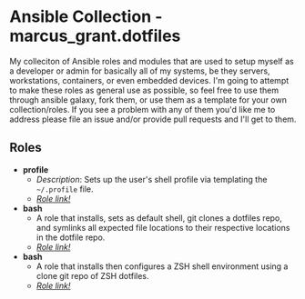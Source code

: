 # Ansible Collection - marcus_grant.dotfiles

My colleciton of Ansible roles and modules that are used to setup myself as a developer or admin for basically all of my systems, be they servers, workstations, containers, or even embedded devices. I'm going to attempt to make these roles as general use as possible, so feel free to use them through ansible galaxy, fork them, or use them as a template for your own collection/roles. If you see a problem with any of them you'd like me to address please file an issue and/or provide pull requests and I'll get to them.

## Roles

* **profile**
  * *Description*:
    Sets up the user's shell profile via templating the `~/.profile` file.
  * [*Role link!*](./roles/profile/)
* **bash**
  * A role that installs, sets as default shell, git clones a dotfiles repo,
    and symlinks all expected file locations to
    their respective locations in the dotfile repo.
  * [*Role link!*](./roles/bash/)
* **bash**
  * A role that installs then configures a ZSH shell environment using
    a clone git repo of ZSH dotfiles.
  * [*Role link!*](./roles/bash/)
